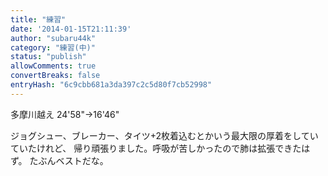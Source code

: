 ```yaml
---
title: "練習"
date: '2014-01-15T21:11:39'
author: "subaru44k"
category: "練習(中)"
status: "publish"
allowComments: true
convertBreaks: false
entryHash: "6c9cbb681a3da397c2c5d80f7cb52998"
---
```

多摩川越え
24'58"→16'46"

ジョグシュー、ブレーカー、タイツ+2枚着込むとかいう最大限の厚着をしていていたけれど、
帰り頑張りました。呼吸が苦しかったので肺は拡張できたはず。
たぶんベストだな。
